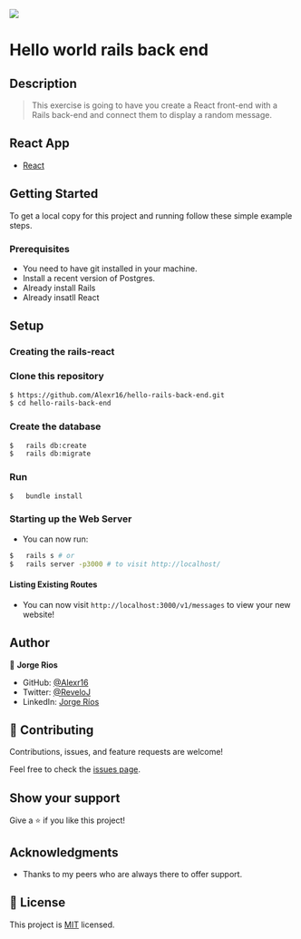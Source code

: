 ![](https://img.shields.io/badge/Microverse-blueviolet)

# Hello world rails back end


## Description

> This exercise is going to have you create a React front-end with a Rails back-end and connect them to display a random message.

## React App
- [React](https://github.com/Alexr16/hello-react-front-end)

## Getting Started

To get a local copy for this project and running follow these simple example steps.

### Prerequisites

- You need to have git installed in your machine.
- Install a recent version of Postgres.
- Already install Rails
- Already insatll React


## Setup

### Creating the rails-react
### Clone this repository

```bash
$ https://github.com/Alexr16/hello-rails-back-end.git
$ cd hello-rails-back-end
```

### Create the database

```bash
$   rails db:create 
$   rails db:migrate
```

### Run

```bash
$   bundle install
```

### Starting up the Web Server

- You can now run:

```bash
$   rails s # or
$   rails server -p3000 # to visit http://localhost/
```

#### Listing Existing Routes

- You can now visit `http://localhost:3000/v1/messages` to view your new website!

## Author

👤 **Jorge Rios**

- GitHub: [@Alexr16](https://github.com/Alexr16)
- Twitter: [@ReveloJ](https://twitter.com/ReveloJ)
- LinkedIn: [Jorge Ríos](https://www.linkedin.com/in/jorgeriosr/)

## 🤝 Contributing
  
Contributions, issues, and feature requests are welcome!

Feel free to check the [issues page](https://github.com/Alexr16/hello-rails-back-end/issues).

## Show your support

Give a ⭐️ if you like this project!

## Acknowledgments

- Thanks to my peers who are always there to offer support.

## 📝 License

This project is [MIT](./LICENSE) licensed.
